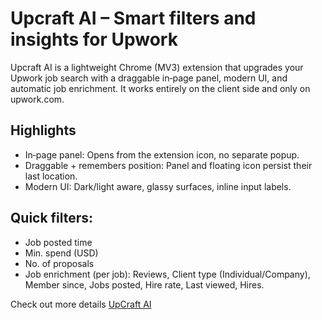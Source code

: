 # Upcraft AI – Smart filters and insights for Upwork

Upcraft AI is a lightweight Chrome (MV3) extension that upgrades your Upwork job search with a draggable in‑page panel, modern UI, and automatic job enrichment. It works entirely on the client side and only on upwork.com.

## Highlights
- In‑page panel: Opens from the extension icon, no separate popup.
- Draggable + remembers position: Panel and floating icon persist their last location.
- Modern UI: Dark/light aware, glassy surfaces, inline input labels.

## Quick filters:
- Job posted time
- Min. spend (USD)
- No. of proposals
- Job enrichment (per job): Reviews, Client type (Individual/Company), Member since, Jobs posted, Hire rate, Last viewed, Hires.

Check out more details [UpCraft AI](https://akifejaz.github.io/docs-upcraft/)

